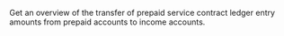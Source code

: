 Get an overview of the transfer of prepaid service contract ledger entry amounts from prepaid accounts to income accounts.